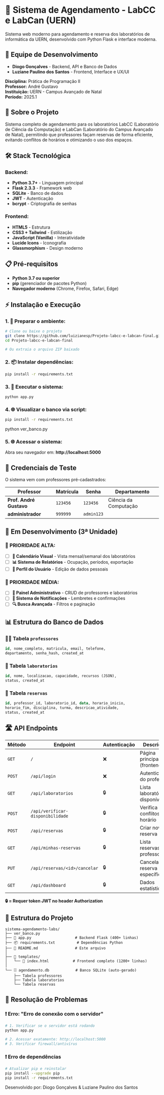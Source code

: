 # 📅 Sistema de Agendamento - LabCC e LabCan (UERN)

Sistema web moderno para agendamento e reserva dos laboratórios de informática da UERN, desenvolvido com Python Flask e interface moderna.

## 👥 Equipe de Desenvolvimento

- **Diogo Gonçalves** - Backend, API e Banco de Dados
- **Luziane Paulino dos Santos** - Frontend, Interface e UX/UI

**Disciplina:** Prática de Programação II  
**Professor:** André Gustavo  
**Instituição:** UERN - Campus Avançado de Natal  
**Período:** 2025.1

## 🎯 Sobre o Projeto

Sistema completo de agendamento para os laboratórios LabCC (Laboratório de Ciência da Computação) e LabCan (Laboratório do Campus Avançado de Natal), permitindo que professores façam reservas de forma eficiente, evitando conflitos de horários e otimizando o uso dos espaços.

## 🛠️ Stack Tecnológica

### **Backend:**
- **Python 3.7+** - Linguagem principal
- **Flask 2.3.3** - Framework web
- **SQLite** - Banco de dados
- **JWT** - Autenticação
- **bcrypt** - Criptografia de senhas

### **Frontend:**
- **HTML5** - Estrutura
- **CSS3 + Tailwind** - Estilização
- **JavaScript (Vanilla)** - Interatividade
- **Lucide Icons** - Iconografia
- **Glassmorphism** - Design moderno

## 📋 Pré-requisitos

- **Python 3.7 ou superior**
- **pip** (gerenciador de pacotes Python)
- **Navegador moderno** (Chrome, Firefox, Safari, Edge)

## ⚡ Instalação e Execução

### **1. 📁 Preparar o ambiente:**
```bash
# Clone ou baixe o projeto
git clone https://github.com/luizianesp/Projeto-labcc-e-labcan-final.git
cd Projeto-labcc-e-labcan-final

# Ou extraia o arquivo ZIP baixado
```

### **2. 📦 Instalar dependências:**
```bash
pip install -r requirements.txt
```

### **3. 🚀 Executar o sistema:**
```bash
python app.py
```
### **4. 🌐 Visualizar o banco via script:**
```bash
pip install -r requirements.txt
```
python ver_banco.py

### **5. 🌐 Acessar o sistema:**
Abra seu navegador em: **http://localhost:5000**

## 🔐 Credenciais de Teste

O sistema vem com professores pré-cadastrados:

| Professor | Matrícula | Senha | Departamento |
|-----------|-----------|-------|--------------|
| **Prof. André Gustavo** | `123456` | `123456` | Ciência da Computação |
| **administrador** | `999999` | `admin123` | 


## 🔄 Em Desenvolvimento (3ª Unidade)

### **🎯 PRIORIDADE ALTA:**
- [ ] **📅 Calendário Visual** - Vista mensal/semanal dos laboratórios
- [ ] **📊 Sistema de Relatórios** - Ocupação, períodos, exportação
- [ ] **👤 Perfil do Usuário** - Edição de dados pessoais

### **🎯 PRIORIDADE MÉDIA:**
- [ ] **🔧 Painel Administrativo** - CRUD de professores e laboratórios
- [ ] **🔔 Sistema de Notificações** - Lembretes e confirmações
- [ ] **🔍 Busca Avançada** - Filtros e paginação

## 📊 Estrutura do Banco de Dados

### **👨‍🏫 Tabela `professores`**
```sql
id, nome_completo, matricula, email, telefone, 
departamento, senha_hash, created_at
```

### **🏢 Tabela `laboratorios`**
```sql
id, nome, localizacao, capacidade, recursos (JSON), 
status, created_at
```

### **📅 Tabela `reservas`**
```sql
id, professor_id, laboratorio_id, data, horario_inicio, 
horario_fim, disciplina, turma, descricao_atividade, 
status, created_at
```

## 🛣️ API Endpoints

| Método | Endpoint | Autenticação | Descrição |
|--------|----------|--------------|-----------|
| `GET` | `/` | ❌ | Página principal (frontend) |
| `POST` | `/api/login` | ❌ | Autenticação do professor |
| `GET` | `/api/laboratorios` | 🔒 | Lista laboratórios disponíveis |
| `POST` | `/api/verificar-disponibilidade` | 🔒 | Verifica conflitos de horário |
| `POST` | `/api/reservas` | 🔒 | Criar nova reserva |
| `GET` | `/api/minhas-reservas` | 🔒 | Lista reservas do professor |
| `PUT` | `/api/reservas/<id>/cancelar` | 🔒 | Cancelar reserva específica |
| `GET` | `/api/dashboard` | 🔒 | Dados estatísticos |

**🔒 = Requer token JWT no header Authorization**

## 📁 Estrutura do Projeto

```
sistema-agendamento-labs/
├── ver_banco.py
├── 🐍 app.py                    # Backend Flask (400+ linhas)
├── 📦 requirements.txt          # Dependências Python
├── 📄 README.md                 # Este arquivo
│
├── 📁 templates/
│   └── 🎨 index.html           # Frontend completo (1200+ linhas)
│
└── 🗄️ agendamento.db            # Banco SQLite (auto-gerado)
    ├── Tabela professores
    ├── Tabela laboratorios
    └── Tabela reservas
```

## 🔧 Resolução de Problemas

### **❗ Erro: "Erro de conexão com o servidor"**
```bash
# 1. Verificar se o servidor está rodando
python app.py

# 2. Acessar exatamente: http://localhost:5000
# 3. Verificar firewall/antivírus
```

### **❗ Erro de dependências**
```bash
# Atualizar pip e reinstalar
pip install --upgrade pip
pip install -r requirements.txt
```


Desenvolvido por:
Diogo Gonçalves & Luziane Paulino dos Santos
